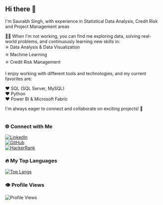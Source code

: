 ## Hi there 👋

I'm Saurabh Singh, with experience in Statistical Data Analysis, Credit Risk and Project Management areas

🧑‍💻 When I'm not working, you can find me exploring data, solving real-world problems, and continuously learning new skills in:<br>
✳️ Data Analysis & Data Visualization<br>
✳️ Machine Learning<br>
✳️ Credit Risk Management<br>

I enjoy working with different tools and technologies, and my current favorites are:

❤️ SQL (SQL Server, MySQL)<br>
❤️ Python<br>
❤️ Power BI & Microsoft Fabric<br>

I'm always eager to connect and collaborate on exciting projects! 🚀

# 

### 🌐 Connect with Me
[![LinkedIn](https://img.shields.io/badge/LinkedIn-0A66C2?style=for-the-badge&logo=linkedin&logoColor=white)](https://www.linkedin.com/in/saurabhsingh2124/)  
[![GitHub](https://img.shields.io/badge/GitHub-181717?style=for-the-badge&logo=github&logoColor=white)](https://github.com/singhsaurabh88)  
[![HackerRank](https://img.shields.io/badge/HackerRank-2EC866?style=for-the-badge&logo=hackerrank&logoColor=white)](https://www.hackerrank.com/singhsaurabh2411)  


### 🔥 My Top Languages
[![Top Langs](https://github-readme-stats.vercel.app/api/top-langs/?username=singhsaurabh88&layout=compact&theme=radical)](https://github.com/singhsaurabh88)


### 👁️ Profile Views  
![Profile Views](https://komarev.com/ghpvc/?username=singhsaurabh88&color=blue)
